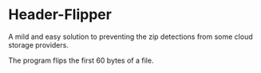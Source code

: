 # Header-Flipper
A mild and easy solution to preventing the zip detections from some cloud storage providers.

The program flips the first 60 bytes of a file.
